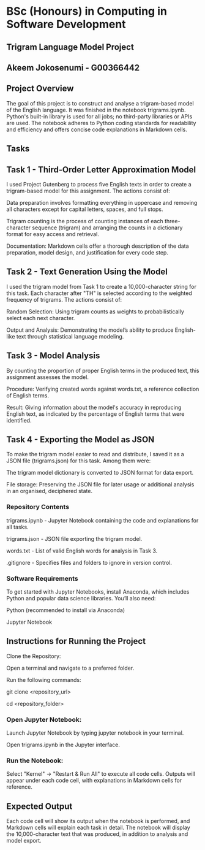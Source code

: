 # BSc (Honours) in Computing in Software Development

## Trigram Language Model Project

## Akeem Jokosenumi - G00366442

## Project Overview
The goal of this project is to construct and analyse a trigram-based model of the English language. It was finished in the notebook trigrams.ipynb. Python's built-in library is used for all jobs; no third-party libraries or APIs are used. The notebook adheres to Python coding standards for readability and efficiency and offers concise code explanations in Markdown cells.


## Tasks
## Task 1 - Third-Order Letter Approximation Model

I used Project Gutenberg to process five English texts in order to create a trigram-based model for this assignment. The actions consist of:

Data preparation involves formatting everything in uppercase and removing all characters except for capital letters, spaces, and full stops.

Trigram counting is the process of counting instances of each three-character sequence (trigram) and arranging the counts in a dictionary format for easy access and retrieval.

Documentation: Markdown cells offer a thorough description of the data preparation, model design, and justification for every code step.

## Task 2 - Text Generation Using the Model

I used the trigram model from Task 1 to create a 10,000-character string for this task. Each character after "TH" is selected according to the weighted frequency of trigrams. The actions consist of:

Random Selection: Using trigram counts as weights to probabilistically select each next character.

Output and Analysis: Demonstrating the model’s ability to produce English-like text through statistical language modeling.


## Task 3 - Model Analysis
By counting the proportion of proper English terms in the produced text, this assignment assesses the model.

Procedure: Verifying created words against words.txt, a reference collection of English terms.

Result: Giving information about the model's accuracy in reproducing English text, as indicated by the percentage of English terms that were identified.

## Task 4 - Exporting the Model as JSON
To make the trigram model easier to read and distribute, I saved it as a JSON file (trigrams.json) for this task. Among them were:

The trigram model dictionary is converted to JSON format for data export.

File storage: Preserving the JSON file for later usage or additional analysis in an organised, deciphered state.

### Repository Contents
trigrams.ipynb - Jupyter Notebook containing the code and explanations for all tasks.

trigrams.json - JSON file exporting the trigram model.

words.txt - List of valid English words for analysis in Task 3.

.gitignore - Specifies files and folders to ignore in version control.

### Software Requirements
To get started with Jupyter Notebooks, install Anaconda, which includes Python and popular data science libraries. You’ll also need:

Python (recommended to install via Anaconda)

Jupyter Notebook

## Instructions for Running the Project

Clone the Repository:

Open a terminal and navigate to a preferred folder.

Run the following commands:

git clone <repository_url>

cd <repository_folder>

### Open Jupyter Notebook:
Launch Jupyter Notebook by typing jupyter notebook in your terminal.

Open trigrams.ipynb in the Jupyter interface.

### Run the Notebook:
Select "Kernel" -> "Restart & Run All" to execute all code cells.
Outputs will appear under each code cell, with explanations in Markdown cells for reference.

## Expected Output
Each code cell will show its output when the notebook is performed, and Markdown cells will explain each task in detail. The notebook will display the 10,000-character text that was produced, in addition to analysis and model export.

